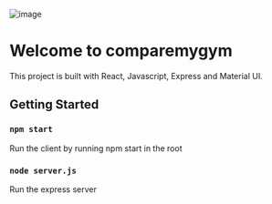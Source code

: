 ![image](https://github.com/shannenigans/comparemygym/assets/8731231/612dc48e-12a0-4ced-8895-3737e5ca4dc7)


# Welcome to comparemygym
This project is built with React, Javascript, Express and Material UI.

## Getting Started
### `npm start`
Run the client by running npm start in the root

### `node server.js`
Run the express server
